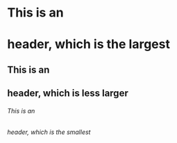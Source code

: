 # This is an <h1> header, which is the largest
## This is an <h2> header, which is less larger
###### This is an <h6> header, which is the smallest
